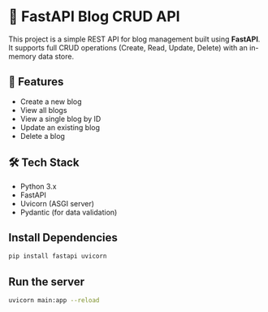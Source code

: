 # 📝 FastAPI Blog CRUD API

This project is a simple REST API for blog management built using **FastAPI**. It supports full CRUD operations (Create, Read, Update, Delete) with an in-memory data store.

## 🚀 Features

- Create a new blog
- View all blogs
- View a single blog by ID
- Update an existing blog
- Delete a blog

## 🛠 Tech Stack

- Python 3.x
- FastAPI
- Uvicorn (ASGI server)
- Pydantic (for data validation)

## Install Dependencies
```bash
pip install fastapi uvicorn
```
## Run the server
```bash
uvicorn main:app --reload
```
